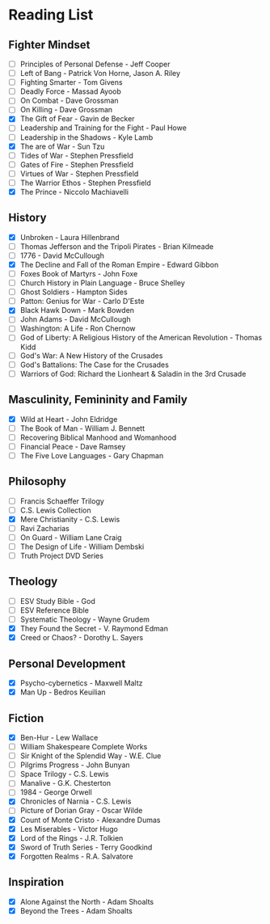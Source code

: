 # Reading List

## Fighter Mindset

- [ ] Principles of Personal Defense - Jeff Cooper
- [ ] Left of Bang - Patrick Von Horne, Jason A. Riley
- [ ] Fighting Smarter - Tom Givens
- [ ] Deadly Force - Massad Ayoob
- [ ] On Combat - Dave Grossman
- [ ] On Killing - Dave Grossman
- [x] The Gift of Fear - Gavin de Becker
- [ ] Leadership and Training for the Fight - Paul Howe
- [ ] Leadership in the Shadows - Kyle Lamb
- [x] The are of War - Sun Tzu
- [ ] Tides of War - Stephen Pressfield
- [ ] Gates of Fire - Stephen Pressfield
- [ ] Virtues of War - Stephen Pressfield
- [ ] The Warrior Ethos - Stephen Pressfield
- [x] The Prince - Niccolo Machiavelli

## History

- [x] Unbroken - Laura Hillenbrand
- [ ] Thomas Jefferson and the Tripoli Pirates - Brian Kilmeade
- [ ] 1776 - David McCullough
- [x] The Decline and Fall of the Roman Empire - Edward Gibbon
- [ ] Foxes Book of Martyrs - John Foxe
- [ ] Church History in Plain Language - Bruce Shelley
- [ ] Ghost Soldiers - Hampton Sides
- [ ] Patton: Genius for War - Carlo D'Este
- [x] Black Hawk Down - Mark Bowden
- [ ] John Adams - David McCullough
- [ ] Washington: A Life - Ron Chernow
- [ ] God of Liberty: A Religious History of the American Revolution - Thomas Kidd
- [ ] God's War: A New History of the Crusades
- [ ] God's Battalions: The Case for the Crusades
- [ ] Warriors of God: Richard the Lionheart & Saladin in the 3rd Crusade

## Masculinity, Femininity and Family

- [x] Wild at Heart - John Eldridge
- [ ] The Book of Man - William J. Bennett
- [ ] Recovering Biblical Manhood and Womanhood
- [ ] Financial Peace - Dave Ramsey
- [ ] The Five Love Languages - Gary Chapman

## Philosophy

- [ ] Francis Schaeffer Trilogy
- [ ] C.S. Lewis Collection
- [x] Mere Christianity - C.S. Lewis
- [ ] Ravi Zacharias
- [ ] On Guard - William Lane Craig
- [ ] The Design of Life - William Dembski
- [ ] Truth Project DVD Series

## Theology

- [ ] ESV Study Bible - God
- [ ] ESV Reference Bible
- [ ] Systematic Theology - Wayne Grudem
- [x] They Found the Secret - V. Raymond Edman
- [x] Creed or Chaos? - Dorothy L. Sayers

## Personal Development

- [x] Psycho-cybernetics - Maxwell Maltz
- [x] Man Up - Bedros Keuilian 

## Fiction

- [x] Ben-Hur - Lew Wallace
- [ ] William Shakespeare Complete Works
- [ ] Sir Knight of the Splendid Way - W.E. Clue
- [ ] Pilgrims Progress - John Bunyan
- [ ] Space Trilogy - C.S. Lewis
- [ ] Manalive - G.K. Chesterton
- [ ] 1984 - George Orwell
- [x] Chronicles of Narnia - C.S. Lewis
- [ ] Picture of Dorian Gray - Oscar Wilde
- [x] Count of Monte Cristo - Alexandre Dumas
- [x] Les Miserables - Victor Hugo
- [x] Lord of the Rings - J.R. Tolkien
- [x] Sword of Truth Series - Terry Goodkind
- [x] Forgotten Realms - R.A. Salvatore

## Inspiration

- [x] Alone Against the North - Adam Shoalts
- [x] Beyond the Trees - Adam Shoalts
